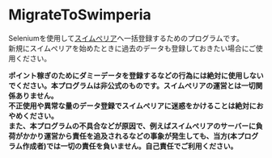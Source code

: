 # MigrateToSwimperia
Seleniumを使用して[スイムぺリア](https://swimperia.com/)へ一括登録するためのプログラムです。  
新規にスイムぺリアを始めたときに過去のデータも登録しておきたい場合にご使用ください。

**ポイント稼ぎのためにダミーデータを登録するなどの行為には絶対に使用しないでください。本プログラムは非公式のものです。スイムぺリアの運営とは一切関係ありません。**  
**不正使用や異常な量のデータ登録でスイムぺリアに迷惑をかけることは絶対におやめください。**  
**また、本プログラムの不具合などが原因で、例えばスイムぺリアのサーバーに負荷がかかり運営から責任を追及されるなどの事象が発生しても、当方(本プログラム作成者)では一切の責任を負いません。自己責任でご利用ください。**
